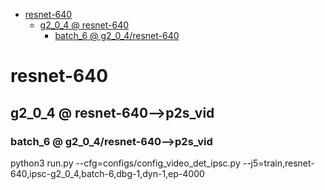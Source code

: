 <!-- MarkdownTOC -->

- [resnet-640](#resnet_64_0_)
    - [g2_0_4       @ resnet-640](#g2_0_4___resnet_640_)
        - [batch_6       @ g2_0_4/resnet-640](#batch_6___g2_0_4_resnet_64_0_)

<!-- /MarkdownTOC -->

<a id="resnet_64_0_"></a>
# resnet-640 
<a id="g2_0_4___resnet_640_"></a>
## g2_0_4       @ resnet-640-->p2s_vid
<a id="batch_6___g2_0_4_resnet_64_0_"></a>
### batch_6       @ g2_0_4/resnet-640-->p2s_vid
python3 run.py --cfg=configs/config_video_det_ipsc.py  --j5=train,resnet-640,ipsc-g2_0_4,batch-6,dbg-1,dyn-1,ep-4000
